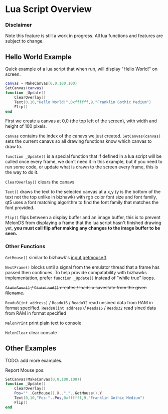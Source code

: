 # Lua Script Overview
### Disclaimer 
Note this feature is still a work in progress. All lua functions and features are subject to change.
## Hello World Example
Quick example of a lua script that when run, will display "Hello World!" on screen.

```Lua
canvas = MakeCanvas(0,0,100,100)
SetCanvas(canvas)
function _Update()
    ClearOverlay()
    Text(0,10,"Hello World!",0xffffff,9,"Franklin Gothic Medium")
    Flip()
end
```
First we create a canvas at 0,0 (the top left of the screen), with width and height of 100 pixels.

`canvas` contains the index of the canavs we just created. `SetCanvas(canvas)` sets the current canavs so all drawing functions know which canvas to draw to.

`function _Update()` is a special function that if defined in a lua script will be called once every frame, we don't need it in this example, but if you need to run some code, or update what is drawn to the screen every frame, this is the way to do it.

`ClearOverlay()` clears the canavs

`Text()` draws the text to the selected canvas at a x,y (y is the bottom of the text not the top unlike in bizhawk) with rgb color font size and font family, qt5 uses a font matching algorithm to find the font family that matches the font provided. 

`Flip()` flips between a display buffer and an image buffer, this is to prevent MelonDS from displaying a frame that the lua script hasn't finished drawing yet, **you must call flip after making any changes to the image buffer to be seen.**

### Other Functions

`GetMouse()` similar to bizhawk's [input.getmouse()](https://tasvideos.org/Bizhawk/LuaFunctions)

`NextFrame()` blocks until a signal from the emulator thread that a frame has passed then continues. To help provide compatability with bizhawks implementation, prefer `function _Update()` instead of "while true" loops.

~~`StateSave()` / `StateLoad()` creates / loads a savestate from the given filename.~~

`Readu8(int address)` / `Readu16` / `Readu32` read unsined data from RAM in format specified.
`Reads8(int address)`/ `Reads16` / `Reads32` read sined data from RAM in format specified

`MelonPrint` print plain text to console

`MelonClear` clear console 

## Other Examples

TODO: add more examples.

Report Mouse pos.
```Lua
SetCanvas(MakeCanvas(0,0,100,100))
function _Update()
    ClearOverlay()
    Pos=""..GetMouse().X..","..GetMouse().Y
    Text(0,10,"Pos:"..Pos,0xffffff,9,"Franklin Gothic Medium")
    Flip()
end

```
